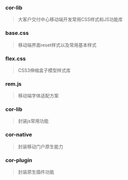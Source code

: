 ### cor-lib

> 大客户交付中心移动端开发常用CSS样式和JS功能库

### base.css

> 移动端界面reset样式以及常用基本样式

### flex.css

> CSS3伸缩盒子模型样式库

### rem.js

> 移动端字体适配方案

### cor-lib

> 封装js常用功能

### cor-native

> 封装移动门户原生能力

### cor-plugin

> 封装原生插件功能

